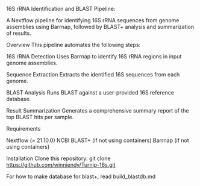 16S rRNA Identification and BLAST Pipeline:

A Nextflow pipeline for identifying 16S rRNA sequences from genome assemblies using Barrnap, followed by BLAST+ analysis and summarization of results.

Overview
This pipeline automates the following steps:

16S rRNA Detection
Uses Barrnap to identify 16S rRNA regions in input genome assemblies.

Sequence Extraction
Extracts the identified 16S sequences from each genome.

BLAST Analysis
Runs BLAST against a user-provided 16S reference database.

Result Summarization
Generates a comprehensive summary report of the top BLAST hits per sample.

 
Requirements

Nextflow (= 21.10.0)
NCBI BLAST+ (if not using containers)
Barrnap (if not using containers)


Installation 
Clone this repository: git clone https://github.com/winniendy/Turnip-16s.git


For how to make database for blast+, read build_blastdb.md
